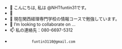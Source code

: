 - 👋 こんにちは, 私は @NHTfuntin31です。
- 👀
- 🌱 現在関西経理専門学校の情報コースで勉強しています。
- 💞️ I’m looking to collaborate on ...
- 📫 私の連絡先：080-6697-5312
-               funtin3110@gmail.com

<!---
NHTfuntin31/NHTfuntin31 is a ✨ special ✨ repository because its `README.md` (this file) appears on your GitHub profile.
You can click the Preview link to take a look at your changes.
--->
